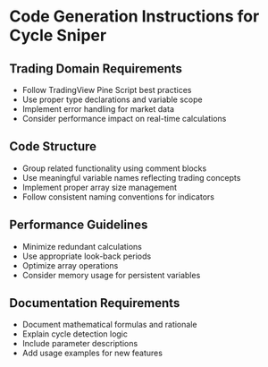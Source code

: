 # Code Generation Instructions for Cycle Sniper

## Trading Domain Requirements
- Follow TradingView Pine Script best practices
- Use proper type declarations and variable scope
- Implement error handling for market data
- Consider performance impact on real-time calculations

## Code Structure
- Group related functionality using comment blocks
- Use meaningful variable names reflecting trading concepts
- Implement proper array size management
- Follow consistent naming conventions for indicators

## Performance Guidelines
- Minimize redundant calculations
- Use appropriate look-back periods
- Optimize array operations
- Consider memory usage for persistent variables

## Documentation Requirements
- Document mathematical formulas and rationale
- Explain cycle detection logic
- Include parameter descriptions
- Add usage examples for new features
